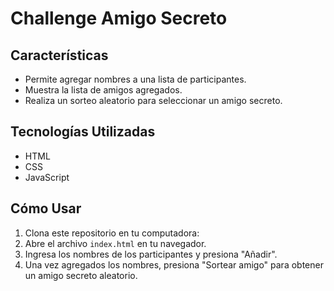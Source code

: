 <h1>Challenge Amigo Secreto</h1>

<h2>Características</h2>
<ul>
    <li>Permite agregar nombres a una lista de participantes.</li>
    <li>Muestra la lista de amigos agregados.</li>
    <li>Realiza un sorteo aleatorio para seleccionar un amigo secreto.</li>
</ul>

<h2>Tecnologías Utilizadas</h2>
<ul>
    <li>HTML</li>
    <li>CSS</li>
    <li>JavaScript</li>
</ul>

<h2>Cómo Usar</h2>
<ol>
    <li>Clona este repositorio en tu computadora:</li>
    <li>Abre el archivo <code>index.html</code> en tu navegador.</li>
    <li>Ingresa los nombres de los participantes y presiona "Añadir".</li>
    <li>Una vez agregados los nombres, presiona "Sortear amigo" para obtener un amigo secreto aleatorio.</li>
</ol>

